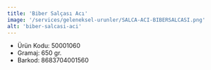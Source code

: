 ```yaml
---
title: 'Biber Salçası Acı'
image: '/services/geleneksel-urunler/SALCA-ACI-BIBERSALCASI.png'
alt: 'biber-salcasi-aci'
---
```


* Ürün Kodu: 50001060 
* Gramaj: 650 gr. 
* Barkod: 8683704001560